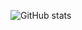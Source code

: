 ![GitHub stats](https://github-readme-stats.vercel.app/api?username=anuraghazra&show_icons=true&theme=transparent)
